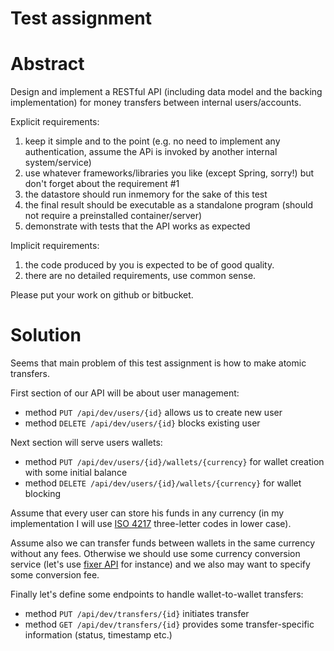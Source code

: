 Test assignment
===============

# Abstract

Design and implement a RESTful API (including data model and the backing implementation) for money transfers between internal users/accounts.

Explicit requirements:
1. keep it simple and to the point (e.g. no need to implement any authentication, assume the APi is invoked by another internal system/service)
2. use whatever frameworks/libraries you like (except Spring, sorry!) but don't forget about the requirement #1
3. the datastore should run in­memory for the sake of this test
4. the final result should be executable as a standalone program (should not require a pre­installed container/server)
5. demonstrate with tests that the API works as expected

Implicit requirements:
1. the code produced by you is expected to be of good quality.
2. there are no detailed requirements, use common sense.

Please put your work on github or bitbucket.

# Solution

Seems that main problem of this test assignment is how to make atomic transfers.

First section of our API will be about user management:
- method `PUT /api/dev/users/{id}` allows us to create new user
- method `DELETE /api/dev/users/{id}` blocks existing user

Next section will serve users wallets:
- method `PUT /api/dev/users/{id}/wallets/{currency}` for wallet creation with some initial balance
- method `DELETE /api/dev/users/{id}/wallets/{currency}` for wallet blocking

Assume that every user can store his funds in any currency (in my implementation I will use [ISO 4217](http://www.iso.org/iso/home/standards/currency_codes.htm) three-letter codes in lower case).

Assume also we can transfer funds between wallets in the same currency without any fees. Otherwise we should use some currency conversion service (let's use [fixer API](http://fixer.io) for instance) and we also may want to specify some conversion fee.

Finally let's define some endpoints to handle wallet-to-wallet transfers:
- method `PUT /api/dev/transfers/{id}` initiates transfer
- method `GET /api/dev/transfers/{id}` provides some transfer-specific information (status, timestamp etc.)